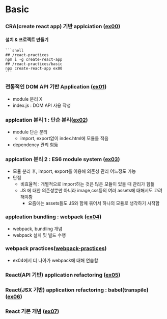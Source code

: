 # Basic

### CRA(create react app) 기반 applciation ([ex00](ex00))

#### 설치 & 프로젝트 만들기
    ```shell
    ## /react-practices
    npm i -g create-react-app
    ## /react-practices/basic
    npx create-react-app ex00
    ```

### 전통적인 DOM API 기반 Application ([ex01](ex01))

* module 분리 X
* index.js : DOM API 사용 작성

### applcation 분리 1 : 단순 분리([ex02](ex02))

* module 단순 분리 
    * import, export없이 index.html에 모듈들 적음
* dependency 관리 힘듦

### applcation 분리 2 : ES6 module system ([ex03](ex03))

* 모듈 분리 후, import, export를 이용해 의존성 관리 어느정도 가능
* 단점
    * 비효율적 : 개별적으로 import하는 것은 많은 모듈이 있을 때 관리가 힘듦
    * JS 에 대한 의존성뿐만 아니라 image,css등의 여러 assets에 대해서도 고려해야함
        * 요즘에는 assets들도 JS와 함께 묶어서 하나의 모듈로 생각하기 시작함

### applcation bundling : webpack ([ex04](ex04))

* webpack, bundling 개념
* webpack 설치 및 빌드 수행

### webpack practices([webpack-practices](webpack-practices))

* ex04에서 더 나아가 webpack에 대해 연습함

### React(API 기반) application refactoring ([ex05](ex05))

### React(JSX 기반) application refactoring : babel(transpile) ([ex06](ex06))

### React 기본 개념 ([ex07](ex08))